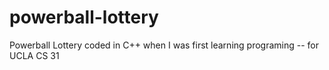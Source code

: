 # powerball-lottery
Powerball Lottery coded in C++ when I was first learning programing -- for UCLA CS 31
